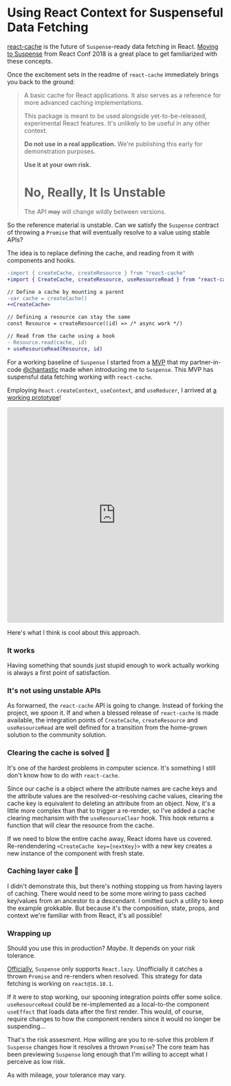 <!--data 2019-09-30 -->

# Using React Context for Suspenseful Data Fetching

[react-cache][] is the future of `Suspense`-ready data fetching in React.
[Moving to Suspense][] from React Conf 2018 is a great place to get familiarized with these concepts.

Once the excitement sets in the readme of `react-cache` immediately brings you back to the ground:

> A basic cache for React applications. It also serves as a reference for more advanced caching implementations.
>
> This package is meant to be used alongside yet-to-be-released, experimental React features. It's unlikely to be useful in any other context.
>
> **Do not use in a real application.** We're publishing this early for
> demonstration purposes.
>
> **Use it at your own risk.**
>
> # No, Really, It Is Unstable
>
> The API ~~may~~ will change wildly between versions.

So the reference material is unstable. Can we satisfy the `Suspense` contract of throwing a `Promise` that will eventually resolve to a value using stable APIs?

The idea is to replace defining the cache, and reading from it with components and hooks.

```diff
-import { createCache, createResource } from "react-cache"
+import { CreateCache, createResource, useResourceRead } from "react-cache-but-its-a-context"

// Define a cache by mounting a parent
-var cache = createCache()
+<CreateCache>

// Defining a resource can stay the same
const Resource = createResource((id) => /* async work */)

// Read from the cache using a hook
- Resource.read(cache, id)
+ useResourceRead(Resource, id)
```

For a working baseline of `Suspense` I started from a [MVP][] that my partner-in-code [@chantastic][] made when introducing me to `Suspense`.
This MVP has suspensful data fetching working with `react-cache`.

Employing `React.createContext`, `useContext`, and `useReducer`, I arrived at [a working prototype][]!

<iframe src="https://codesandbox.io/embed/react-cache-but-its-a-context-701hz?fontsize=14" title="React Cache, but it&#039;s a context" allow="geolocation; microphone; camera; midi; vr; accelerometer; gyroscope; payment; ambient-light-sensor; encrypted-media; usb" style="width:100%; height:500px; border:0; border-radius: 4px; overflow:hidden;" sandbox="allow-modals allow-forms allow-popups allow-scripts allow-same-origin"></iframe>

Here's what I think is cool about this approach.

### It works

Having something that sounds just stupid enough to work actually working is always a first point of satisfaction.

### It's not using unstable APIs

As forwarned, the `react-cache` API is going to change. Instead of forking the project, we _spoon_ it. If and when a blessed release of `react-cache` is made available, the integration points of `CreateCache`, `createResource` and `useResourceRead` are well defined for a transition from the home-grown solution to the community solution.

### Clearing the cache is solved 🤞

It's one of the hardest problems in computer science.
It's something I still don't know how to do with `react-cache`.

Since our cache is a object where the attribute names are cache keys and the attribute values are the resolved-or-resolving cache values, clearing the cache key is equivalent to deleting an attribute from an object.
Now, it's a little more complex than that to trigger a re-render, so I've added a cache clearing mechansim with the `useResourceClear` hook.
This hook returns a function that will clear the resource from the cache.

If we need to blow the entire cache away, React idoms have us covered. Re-rendendering `<CreateCache key={nextKey}>` with a new key creates a new instance of the component with fresh state.

### Caching layer cake 🍰

I didn't demonstrate this, but there's nothing stopping us from having layers of caching.
There would need to be some more wiring to pass cached key/values from an ancestor to a descendant.
I omitted such a utility to keep the example grokkable.
But because it's the composition, state, props, and context we're familiar with from React, it's all possible!

### Wrapping up

Should you use this in production?
_Maybe_.
It depends on your risk tolerance.

[Officially][], `Suspense` only supports `React.lazy`.
Unofficially it catches a thrown `Promise` and re-renders when resolved.
This strategy for data fetching is working on `react@16.10.1`.

If it were to stop working, our spooning integration points offer some solice.
`useResourceRead` could be re-implemented as a local-to-the component `useEffect` that loads data after the first render.
This would, of course, require changes to how the component renders since it would no longer be suspending...

That's the risk assesment.
How willing are you to re-solve this problem if `Suspense` changes how it resolves a thrown `Promise`?
The core team has been previewing `Suspense` long enough that I'm willing to accept what I perceive as low risk.

As with mileage, your tolerance may vary.

[react-cache]: https://github.com/facebook/react/tree/05dc814cf061796c54e3aab7dd18a1b54615fc6b/packages/react-cache
[moving to suspense]: https://www.youtube.com/watch?v=SCQgE4mTnjU
[mvp]: https://codesandbox.io/embed/jl67r9o2pv?fontsize=14
[@chantastic]: https://twitter.com/chantastic
[a working prototype]: https://codesandbox.io/embed/react-cache-but-its-a-context-701hz?fontsize=14
[officially]: https://reactjs.org/docs/react-api.html#reactsuspense